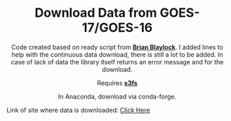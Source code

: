 <h1 align="center">Download Data from GOES-17/GOES-16</h1>

<p align="center">Code created based on ready script from <b><a href="https://gist.github.com/blaylockbk/d60f4fce15a7f0475f975fc57da9104d#file-download_goes_aws-py">Brian Blaylock</a></b>. 
I added lines to help with the continuous data download, there is still a lot to be added. In case of lack of data the library itself returns an error message and for the download.</p>
<p align="center">Requires <b><a href="https://s3fs.readthedocs.io/en/latest/">s3fs</a></b></p>
<p align="center">In Anaconda, download via conda-forge.</p>
Link of site where data is downloaded: <a href="http://home.chpc.utah.edu/~u0553130/Brian_Blaylock/cgi-bin/generic_AWS_download.cgi?DATASET=noaa-goes16">Click Here</a>

